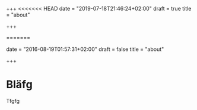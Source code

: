 +++
<<<<<<< HEAD
date = "2019-07-18T21:46:24+02:00"
draft = true
title = "about"

+++

=======

date = "2016-08-19T01:57:31+02:00"
draft = false
title = "about"

+++
# Bläfg
Tfgfg
